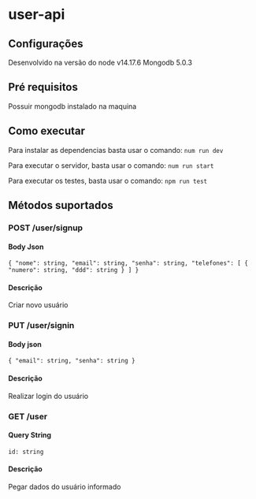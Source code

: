 # user-api

## Configurações
Desenvolvido na versão do node v14.17.6
Mongodb 5.0.3

## Pré requisitos
Possuir mongodb instalado na maquina

## Como executar
Para instalar as dependencias basta usar o comando:
``num run dev``

Para executar o servidor, basta usar o comando:
``num run start``

Para executar os testes, basta usar o comando:
``npm run test``

## Métodos suportados
### POST /user/signup
#### Body Json
`{
"nome": string,
"email": string,
"senha": string,
"telefones": [
{
"numero": string,
"ddd": string
}
]
}`
#### Descrição
Criar novo usuário

### PUT /user/signin
#### Body json
`{
"email": string,
"senha": string
}`
#### Descrição
Realizar login do usuário

### GET /user
#### Query String
`id: string`
#### Descrição
Pegar dados do usuário informado